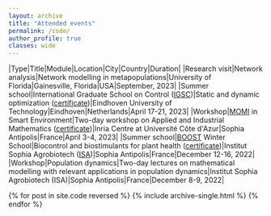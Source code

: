 ```yaml
---
layout: archive
title: "Attended events"
permalink: /code/
author_profile: true
classes: wide
---
```


|Type|Title|Module|Location|City|Country|Duration|
|Research visit|Network analysis|Network modelling in metapopulations|University of Florida|Gainesville, Florida|USA|September, 2023|
|Summer school|International Graduate School on Control ([IGSC](http://www.eeci-igsc.eu/))|Static and dynamic optimization ([certificate](../../files/certificate_eeci_summer_school_april_2023.pdf))|Eindhoven University of Technology|Eindhoven|Netherlands|April 17-21, 2023|
|Workshop|[MOMI](https://phd-seminars-sam.inria.fr/momi2023-le-monde-des-mathematiques-industrielles-smart-environment/) in Smart Environment|Two-day workshop on Applied and Industrial Mathematics ([certificate](../../files/certificates_momi_april_2023.pdf))|Inria Centre at Université Côte d'Azur|Sophia Antipolis|France|April 3-4, 2023|
|Summer school|[BOOST](https://univ-cotedazur.eu/msc/msc-boost/academic-program/boost-winter-school) Winter School|Biocontrol and biostimulants for plant health ([certificate](../../files/certificates_boost_winter_school_dec_2022.pdf))|Institut Sophia Agrobiotech ([ISA](https://www6.paca.inrae.fr/institut-sophia-agrobiotech))|Sophia Antipolis|France|December 12-16, 2022|
|Workshop|Population dynamics|Two-day lectures on mathematical modelling with relevant applications in population dynamics|Institut Sophia Agrobiotech (ISA)|Sophia Antipolis|France|December 8-9, 2022|

{% for post in site.code reversed %}
  {% include archive-single.html %}
{% endfor %}
